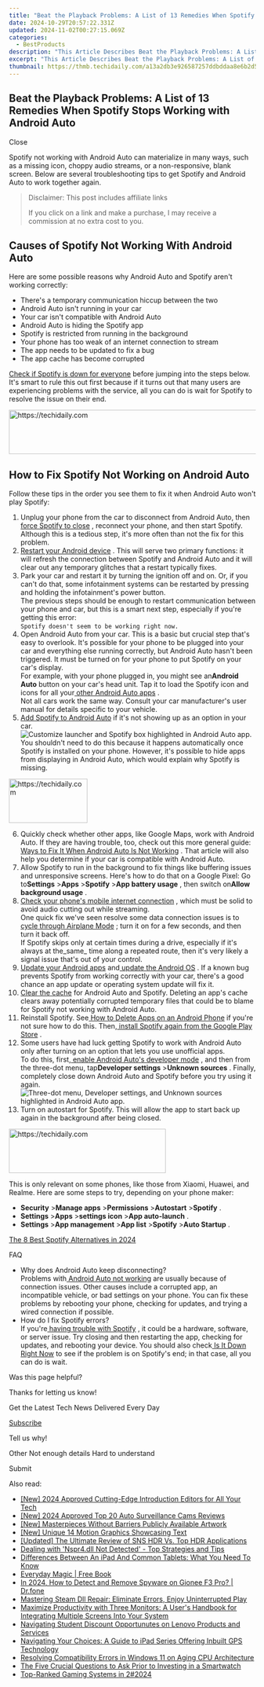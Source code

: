 ```yaml
---
title: "Beat the Playback Problems: A List of 13 Remedies When Spotify Stops Working with Android Auto"
date: 2024-10-29T20:57:22.331Z
updated: 2024-11-02T00:27:15.069Z
categories:
  - BestProducts
description: "This Article Describes Beat the Playback Problems: A List of 13 Remedies When Spotify Stops Working with Android Auto"
excerpt: "This Article Describes Beat the Playback Problems: A List of 13 Remedies When Spotify Stops Working with Android Auto"
thumbnail: https://thmb.techidaily.com/a13a2db3e926587257ddbddaa8e6b2d5c7f6b5a5b0f13a0f229c89b6858d4777.jpg
---
```


## Beat the Playback Problems: A List of 13 Remedies When Spotify Stops Working with Android Auto

Close 

 Spotify not working with Android Auto can materialize in many ways, such as a missing icon, choppy audio streams, or a non-responsive, blank screen. Below are several troubleshooting tips to get Spotify and Android Auto to work together again.

>  Disclaimer: This post includes affiliate links
>
>  If you click on a link and make a purchase, I may receive a commission at no extra cost to you.
>

##  Causes of Spotify Not Working With Android Auto

 Here are some possible reasons why Android Auto and Spotify aren't working correctly:

* There's a temporary communication hiccup between the two
* Android Auto isn't running in your car
* Your car isn't compatible with Android Auto
* Android Auto is hiding the Spotify app
* Spotify is restricted from running in the background
* Your phone has too weak of an internet connection to stream
* The app needs to be updated to fix a bug
* The app cache has become corrupted

[ Check if Spotify is down for everyone](https://www.lifewire.com/is-spotify-down-or-is-it-just-you-5071705) before jumping into the steps below. It's smart to rule this out first because if it turns out that many users are experiencing problems with the service, all you can do is wait for Spotify to resolve the issue on their end.

<!-- affiliate ads begin -->
<a href="https://ephamedtechinc.pxf.io/c/5597632/2136623/26400" target="_top" id="2136623">
  <img src="//a.impactradius-go.com/display-ad/26400-2136623" border="0" alt="https://techidaily.com" width="728" height="90"/>
</a>
<img height="0" width="0" src="https://ephamedtechinc.pxf.io/i/5597632/2136623/26400" style="position:absolute;visibility:hidden;" border="0" />
<!-- affiliate ads end -->

##  How to Fix Spotify Not Working on Android Auto

 Follow these tips in the order you see them to fix it when Android Auto won't play Spotify:

1. Unplug your phone from the car to disconnect from Android Auto, then[ force Spotify to close](https://www.lifewire.com/close-apps-on-android-4164116) , reconnect your phone, and then start Spotify. Although this is a tedious step, it's more often than not the fix for this problem.
2. [ Restart your Android device](https://www.lifewire.com/reboot-android-smartphone-or-tablet-4127180) . This will serve two primary functions: it will refresh the connection between Spotify and Android Auto and it will clear out any temporary glitches that a restart typically fixes.
3. Park your car and restart it by turning the ignition off and on. Or, if you can't do that, some infotainment systems can be restarted by pressing and holding the infotainment's power button.  
 The previous steps should be enough to restart communication between your phone and car, but this is a smart next step, especially if you're getting this error:  
 `Spotify doesn't seem to be working right now.`
4. Open Android Auto from your car. This is a basic but crucial step that's easy to overlook. It's possible for your phone to be plugged into your car and everything else running correctly, but Android Auto hasn't been triggered. It must be turned on for your phone to put Spotify on your car's display.  
 For example, with your phone plugged in, you might see an**Android Auto** button on your car's head unit. Tap it to load the Spotify icon and icons for all your[ other Android Auto apps](https://www.lifewire.com/best-android-auto-apps-7482290) .  
 Not all cars work the same way. Consult your car manufacturer's user manual for details specific to your vehicle.
5. [ Add Spotify to Android Auto](https://www.lifewire.com/add-apps-to-android-auto-7486705) if it's not showing up as an option in your car.  
![Customize launcher and Spotify box highlighted in Android Auto app.](https://www.lifewire.com/thmb/jXWD0NGnFxfUegWGkihjZgvpqUo=/1500x0/filters:no_upscale():max_bytes(150000):strip_icc():format(webp)/A5-12WaystoFixSpotifyNotWorkingonAndroidAuto-annotated-9713c09fa9394da09e34bea96f5f8089.jpg)  
 You shouldn't need to do this because it happens automatically once Spotify is installed on your phone. However, it's possible to hide apps from displaying in Android Auto, which would explain why Spotify is missing.

<!-- affiliate ads begin -->
<a href="https://aligracehair.sjv.io/c/5597632/2135366/19272" target="_top" id="2135366">
  <img src="//a.impactradius-go.com/display-ad/19272-2135366" border="0" alt="https://techidaily.com" width="160" height="90"/>
</a>
<img height="0" width="0" src="https://aligracehair.sjv.io/i/5597632/2135366/19272" style="position:absolute;visibility:hidden;" border="0" />
<!-- affiliate ads end -->

6. Quickly check whether other apps, like Google Maps, work with Android Auto. If they are having trouble, too, check out this more general guide:[ Ways to Fix It When Android Auto Is Not Working](https://www.lifewire.com/fix-android-auto-not-working-5093747) . That article will also help you determine if your car is compatible with Android Auto.
7. Allow Spotify to run in the background to fix things like buffering issues and unresponsive screens. Here's how to do that on a Google Pixel: Go to**Settings** \>**Apps** \>**Spotify** \>**App battery usage** , then switch on**Allow background usage** .
8. [ Check your phone's mobile internet connection](https://www.lifewire.com/fix-mobile-data-not-working-4769125) , which must be solid to avoid audio cutting out while streaming.  
 One quick fix we've seen resolve some data connection issues is to[ cycle through Airplane Mode](https://www.lifewire.com/turn-airplane-mode-on-or-off-on-android-5212172) ; turn it on for a few seconds, and then turn it back off.  
 If Spotify skips only at certain times during a drive, especially if it's always at the_same_ time along a repeated route, then it's very likely a signal issue that's out of your control.
9. [ Update your Android apps](https://www.lifewire.com/update-apps-on-android-7106106) and[ update the Android OS](https://www.lifewire.com/update-your-android-os-121662) . If a known bug prevents Spotify from working correctly with your car, there's a good chance an app update or operating system update will fix it.
10. [ Clear the cache](https://www.lifewire.com/clear-cache-android-4157780) for Android Auto and Spotify. Deleting an app's cache clears away potentially corrupted temporary files that could be to blame for Spotify not working with Android Auto.
11. Reinstall Spotify. See[ How to Delete Apps on an Android Phone](https://www.lifewire.com/delete-apps-on-android-phone-5271421) if you're not sure how to do this. Then,[ install Spotify again from the Google Play Store](https://play.google.com/store/apps/details?id=com.spotify.music) .
12. Some users have had luck getting Spotify to work with Android Auto only after turning on an option that lets you use unofficial apps.  
 To do this, first,[ enable Android Auto's developer mode](https://9to5google.com/2023/01/25/how-to-enable-developer-mode-in-android-auto-and-why-you-might-want-to/) , and then from the three-dot menu, tap**Developer settings** \>**Unknown sources** . Finally, completely close down Android Auto and Spotify before you try using it again.  
![Three-dot menu, Developer settings, and Unknown sources highlighted in Android Auto app.](https://www.lifewire.com/thmb/BVN_pr772ACMU1MySxYD7iZX6eA=/1500x0/filters:no_upscale():max_bytes(150000):strip_icc():format(webp)/A-12-12WaystoFixSpotifyNotWorkingonAndroidAuto-annotated-67335ebc6afc41ebbcea61301d5c5ef4.jpg)
13. Turn on autostart for Spotify. This will allow the app to start back up again in the background after being closed.  

<!-- affiliate ads begin -->
<a href="https://aligracehair.sjv.io/c/5597632/2135415/19272" target="_top" id="2135415">
  <img src="//a.impactradius-go.com/display-ad/19272-2135415" border="0" alt="https://techidaily.com" width="320" height="90"/>
</a>
<img height="0" width="0" src="https://aligracehair.sjv.io/i/5597632/2135415/19272" style="position:absolute;visibility:hidden;" border="0" />
<!-- affiliate ads end -->

 This is only relevant on some phones, like those from Xiaomi, Huawei, and Realme. Here are some steps to try, depending on your phone maker:  
   * **Security** \>**Manage apps** \>**Permissions** \>**Autostart** \>**Spotify** .  
   * **Settings** \>**Apps** \>**settings icon** \>**App auto-launch** .  
   * **Settings** \>**App management** \>**App list** \>**Spotify** \>**Auto Startup** .

[  The 8 Best Spotify Alternatives in 2024 ](https://www.lifewire.com/best-alternatives-to-spotify-5217870) 

 FAQ

* Why does Android Auto keep disconnecting?  
 Problems with[ Android Auto not working](https://www.lifewire.com/fix-android-auto-not-working-5093747) are usually because of connection issues. Other causes include a corrupted app, an incompatible vehicle, or bad settings on your phone. You can fix these problems by rebooting your phone, checking for updates, and trying a wired connection if possible.
* How do I fix Spotify errors?  
 If you're[ having trouble with Spotify](https://www.lifewire.com/fix-spotify-not-working-4774780) , it could be a hardware, software, or server issue. Try closing and then restarting the app, checking for updates, and rebooting your device. You should also check[ Is It Down Right Now](https://www.isitdownrightnow.com) to see if the problem is on Spotify's end; in that case, all you can do is wait.

Was this page helpful?

Thanks for letting us know!

 Get the Latest Tech News Delivered Every Day

[ Subscribe ](https://www.lifewire.com/#) 

Tell us why!

 Other  Not enough details  Hard to understand 

 Submit 

<ins class="adsbygoogle"
     style="display:block"
     data-ad-format="autorelaxed"
     data-ad-client="ca-pub-7571918770474297"
     data-ad-slot="1223367746"></ins>

<ins class="adsbygoogle"
     style="display:block"
     data-ad-client="ca-pub-7571918770474297"
     data-ad-slot="8358498916"
     data-ad-format="auto"
     data-full-width-responsive="true"></ins>

<span class="atpl-alsoreadstyle">Also read:</span>
<div><ul>
<li><a href="https://article-tips.techidaily.com/new-2024-approved-cutting-edge-introduction-editors-for-all-your-tech/"><u>[New] 2024 Approved Cutting-Edge Introduction Editors for All Your Tech</u></a></li>
<li><a href="https://fox-hovers.techidaily.com/new-2024-approved-top-20-auto-surveillance-cams-reviews/"><u>[New] 2024 Approved Top 20 Auto Surveillance Cams Reviews</u></a></li>
<li><a href="https://extra-skills.techidaily.com/new-masterpieces-without-barriers-publicly-available-artwork/"><u>[New] Masterpieces Without Barriers Publicly Available Artwork</u></a></li>
<li><a href="https://some-approaches.techidaily.com/new-unique-14-motion-graphics-showcasing-text/"><u>[New] Unique 14 Motion Graphics Showcasing Text</u></a></li>
<li><a href="https://some-approaches.techidaily.com/updated-the-ultimate-review-of-sns-hdr-vs-top-hdr-applications/"><u>[Updated] The Ultimate Review of SNS HDR Vs. Top HDR Applications</u></a></li>
<li><a href="https://tech-renaissance.techidaily.com/1722888039286-dealing-with-nspr4dll-not-detected-top-strategies-and-tips/"><u>Dealing with 'Nspr4.dll Not Detected' - Top Strategies and Tips</u></a></li>
<li><a href="https://techtrends.techidaily.com/differences-between-an-ipad-and-common-tablets-what-you-need-to-know/"><u>Differences Between An iPad And Common Tablets: What You Need To Know</u></a></li>
<li><a href="https://novels-ebooks.techidaily.com/209921108-9781446359235-everyday-magic/"><u>Everyday Magic | Free Book</u></a></li>
<li><a href="https://android-location-track.techidaily.com/in-2024-how-to-detect-and-remove-spyware-on-gionee-f3-pro-drfone-by-drfone-virtual-android/"><u>In 2024, How to Detect and Remove Spyware on Gionee F3 Pro? | Dr.fone</u></a></li>
<li><a href="https://techtrends.techidaily.com/mastering-steam-dll-repair-eliminate-errors-enjoy-uninterrupted-play/"><u>Mastering Steam Dll Repair: Eliminate Errors, Enjoy Uninterrupted Play</u></a></li>
<li><a href="https://techtrends.techidaily.com/maximize-productivity-with-three-monitors-a-users-handbook-for-integrating-multiple-screens-into-your-system/"><u>Maximize Productivity with Three Monitors: A User's Handbook for Integrating Multiple Screens Into Your System</u></a></li>
<li><a href="https://techtrends.techidaily.com/navigating-student-discount-opportunutes-on-lenovo-products-and-services/"><u>Navigating Student Discount Opportunutes on Lenovo Products and Services</u></a></li>
<li><a href="https://techtrends.techidaily.com/navigating-your-choices-a-guide-to-ipad-series-offering-inbuilt-gps-technology/"><u>Navigating Your Choices: A Guide to iPad Series Offering Inbuilt GPS Technology</u></a></li>
<li><a href="https://some-skills.techidaily.com/resolving-compatibility-errors-in-windows-11-on-aging-cpu-architecture/"><u>Resolving Compatibility Errors in Windows 11 on Aging CPU Architecture</u></a></li>
<li><a href="https://techtrends.techidaily.com/the-five-crucial-questions-to-ask-prior-to-investing-in-a-smartwatch/"><u>The Five Crucial Questions to Ask Prior to Investing in a Smartwatch</u></a></li>
<li><a href="https://techtrends.techidaily.com/top-ranked-gaming-systems-in-22024/"><u>Top-Ranked Gaming Systems in 2#2024</u></a></li>
</ul></div>


